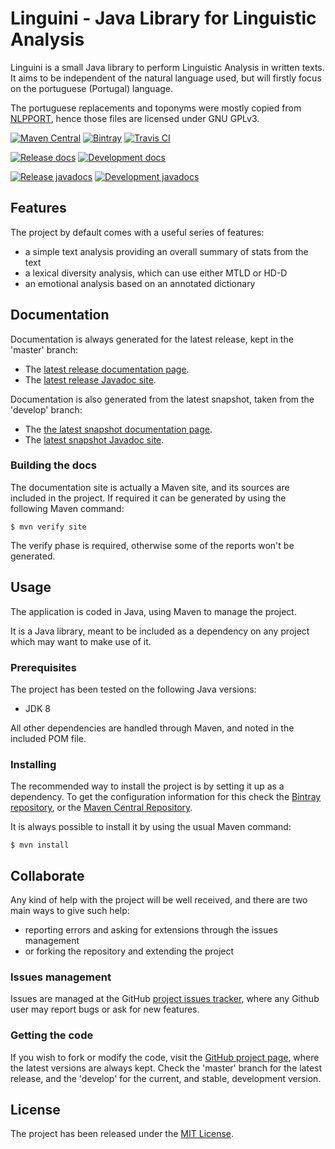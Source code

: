 # Linguini - Java Library for Linguistic Analysis

Linguini is a small Java library to perform Linguistic Analysis in written texts. It aims to be independent of the
natural language used, but will firstly focus on the portuguese (Portugal) language.

The portuguese replacements and toponyms were mostly copied from [NLPPORT](https://github.com/rikarudo/NLPPORT), hence those 
files are licensed under GNU GPLv3.

[![Maven Central](https://img.shields.io/maven-central/v/pt.up.hs/linguini.svg)][maven-repo]
[![Bintray](https://api.bintray.com/packages/handspy/maven/linguini/images/download.svg)][bintray-repo]
[![Travis CI](https://travis-ci.com/handspy/linguini.svg?branch=master)][travisci-repo]

[![Release docs](https://img.shields.io/badge/docs-release-blue.svg)][site-release]
[![Development docs](https://img.shields.io/badge/docs-develop-blue.svg)][site-develop]

[![Release javadocs](https://img.shields.io/badge/javadocs-release-blue.svg)][javadoc-release]
[![Development javadocs](https://img.shields.io/badge/javadocs-develop-blue.svg)][javadoc-develop]

## Features

The project by default comes with a useful series of features:

- a simple text analysis providing an overall summary of stats from the text
- a lexical diversity analysis, which can use either MTLD or HD-D
- an emotional analysis based on an annotated dictionary

## Documentation

Documentation is always generated for the latest release, kept in the 'master' branch:

- The [latest release documentation page][site-release].
- The [latest release Javadoc site][javadoc-release].

Documentation is also generated from the latest snapshot, taken from the 'develop' branch:

- The [the latest snapshot documentation page][site-develop].
- The [latest snapshot Javadoc site][javadoc-develop].

### Building the docs

The documentation site is actually a Maven site, and its sources are included in the project. If required it can be
generated by using the following Maven command:

```
$ mvn verify site
```

The verify phase is required, otherwise some of the reports won't be generated.

## Usage

The application is coded in Java, using Maven to manage the project.

It is a Java library, meant to be included as a dependency on any project which may want to make use of it.

### Prerequisites

The project has been tested on the following Java versions:
* JDK 8

All other dependencies are handled through Maven, and noted in the included POM file.

### Installing

The recommended way to install the project is by setting it up as a dependency. To get the configuration information 
for this check the [Bintray repository][bintray-repo], or the [Maven Central Repository][maven-repo].

It is always possible to install it by using the usual Maven command:

```
$ mvn install
```

## Collaborate

Any kind of help with the project will be well received, and there are two main ways to give such help:

- reporting errors and asking for extensions through the issues management
- or forking the repository and extending the project

### Issues management

Issues are managed at the GitHub [project issues tracker][issues], where any Github user may report bugs or ask for new
features.

### Getting the code

If you wish to fork or modify the code, visit the [GitHub project page][scm], where the latest versions are always kept.
Check the 'master' branch for the latest release, and the 'develop' for the current, and stable, development version.

## License

The project has been released under the [MIT License][license].

[bintray-repo]: https://bintray.com/handspy/maven/linguini/view
[maven-repo]: http://mvnrepository.com/artifact/pt.up.hs/linguini
[travisci-repo]: https://travis-ci.com/handspy/linguini
[issues]: https://github.com/handspy/linguini/issues
[javadoc-develop]: https://handspy.up.pt/linguini/apidocs
[javadoc-release]: https://handspy.up.pt/linguini/apidocs
[license]: http://www.opensource.org/licenses/mit-license.php
[scm]: https://github.com/handspy/linguini
[site-develop]: https://handspy.up.pt/linguini
[site-release]: https://handspy.up.pt/linguini
